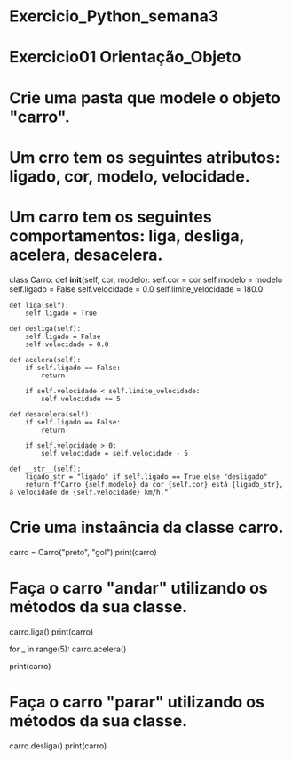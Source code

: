 # Exercicio_Python_semana3
# Exercicio01 Orientação_Objeto


# Crie uma pasta que modele o objeto "carro".
# Um crro tem os seguintes atributos: ligado, cor, modelo, velocidade.
# Um carro tem os seguintes comportamentos: liga, desliga, acelera, desacelera.

class Carro:
    def __init__(self, cor, modelo):
        self.cor = cor
        self.modelo = modelo
        self.ligado = False
        self.velocidade = 0.0
        self.limite_velocidade = 180.0

    def liga(self):
        self.ligado = True

    def desliga(self):
        self.ligado = False
        self.velocidade = 0.0

    def acelera(self):
        if self.ligado == False:
            return
        
        if self.velocidade < self.limite_velocidade:
            self.velocidade += 5

    def desacelera(self):
        if self.ligado == False:
            return
        
        if self.velocidade > 0:
            self.velocidade = self.velocidade - 5

    def __str__(self):
        ligado_str = "ligado" if self.ligado == True else "desligado"
        return f"Carro {self.modelo} da cor {self.cor} está {ligado_str}, à velocidade de {self.velocidade} km/h."


# Crie uma instaância da classe carro.
carro = Carro("preto", "gol")
print(carro)

# Faça o carro "andar" utilizando os métodos da sua classe.
carro.liga()
print(carro)

for _ in range(5):
    carro.acelera()

print(carro)


# Faça o carro "parar" utilizando os métodos da sua classe.
carro.desliga()
print(carro)
